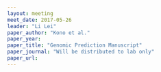 ```yaml
---
layout: meeting
meet_date: 2017-05-26
leader: "Li Lei"
paper_author: "Kono et al."
paper_year:
paper_title: "Genomic Prediction Manuscript"
paper_journal: "Will be distributed to lab only"
paper_url:
---
```

